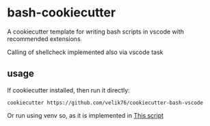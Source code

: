# bash-cookiecutter

A cookiecutter template for writing bash scripts in vscode with recommended extensions

Calling of shellcheck implemented also via vscode task

## usage

If cookiecutter installed, then run it directly:

```shell
cookiecutter https://github.com/velik76/cookiecutter-bash-vscode
```

Or run using venv so, as it is implemented in [This script](./run_cookiecutter.sh)
